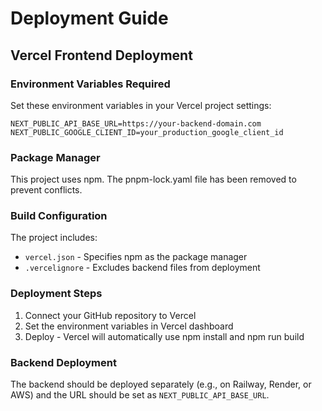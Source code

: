 # Deployment Guide

## Vercel Frontend Deployment

### Environment Variables Required

Set these environment variables in your Vercel project settings:

```
NEXT_PUBLIC_API_BASE_URL=https://your-backend-domain.com
NEXT_PUBLIC_GOOGLE_CLIENT_ID=your_production_google_client_id
```

### Package Manager

This project uses npm. The pnpm-lock.yaml file has been removed to prevent conflicts.

### Build Configuration

The project includes:

- `vercel.json` - Specifies npm as the package manager
- `.vercelignore` - Excludes backend files from deployment

### Deployment Steps

1. Connect your GitHub repository to Vercel
2. Set the environment variables in Vercel dashboard
3. Deploy - Vercel will automatically use npm install and npm run build

### Backend Deployment

The backend should be deployed separately (e.g., on Railway, Render, or AWS) and the URL should be set as `NEXT_PUBLIC_API_BASE_URL`.
